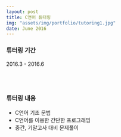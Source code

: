 ```yaml
---
layout: post
title: C언어 튜터링
img: "assets/img/portfolio/tutoring1.jpg"
date: June 2016
---
```


### 튜터링 기간
2016.3 - 2016.6

<br>
<br>

### 튜터링 내용
- C언어 기초 문법
- C언어를 이용한 간단한 프로그래밍
- 중간, 기말고사 대비 문제풀이
